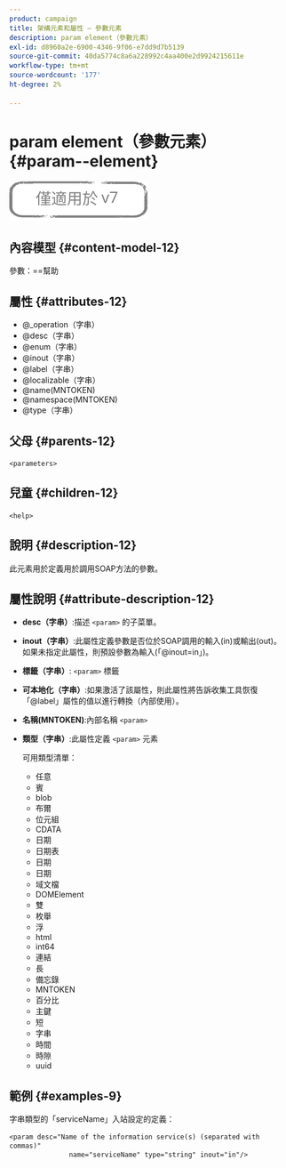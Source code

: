 ```yaml
---
product: campaign
title: 架構元素和屬性 — 參數元素
description: param element（參數元素）
exl-id: d8960a2e-6900-4346-9f06-e7dd9d7b5139
source-git-commit: 40da5774c8a6a228992c4aa400e2d9924215611e
workflow-type: tm+mt
source-wordcount: '177'
ht-degree: 2%

---
```


# param element（參數元素） {#param--element}

![](../../../assets/v7-only.svg)

## 內容模型 {#content-model-12}

參數：==幫助

## 屬性 {#attributes-12}

* @_operation（字串）
* @desc（字串）
* @enum（字串）
* @inout（字串）
* @label（字串）
* @localizable（字串）
* @name(MNTOKEN)
* @namespace(MNTOKEN)
* @type（字串）

## 父母 {#parents-12}

`<parameters>`

## 兒童 {#children-12}

`<help>`

## 說明 {#description-12}

此元素用於定義用於調用SOAP方法的參數。

## 屬性說明 {#attribute-description-12}

* **desc（字串）**:描述 `<param>` 的子菜單。
* **inout（字串）**:此屬性定義參數是否位於SOAP調用的輸入(in)或輸出(out)。 如果未指定此屬性，則預設參數為輸入(「@inout=in」)。
* **標籤（字串）**: `<param>` 標籤
* **可本地化（字串）**:如果激活了該屬性，則此屬性將告訴收集工具恢復「@label」屬性的值以進行轉換（內部使用）。
* **名稱(MNTOKEN)**:內部名稱 `<param>`
* **類型（字串）**:此屬性定義 `<param>` 元素

   可用類型清單：

   * 任意
   * 賓
   * blob
   * 布爾
   * 位元組
   * CDATA
   * 日期
   * 日期表
   * 日期
   * 日期
   * 域文檔
   * DOMElement
   * 雙
   * 枚舉
   * 浮
   * html
   * int64
   * 連結
   * 長
   * 備忘錄
   * MNTOKEN
   * 百分比
   * 主鍵
   * 短
   * 字串
   * 時間
   * 時隙
   * uuid

## 範例 {#examples-9}

字串類型的「serviceName」入站設定的定義：

```
<param desc="Name of the information service(s) (separated with commas)"
               name="serviceName" type="string" inout="in"/>
```
